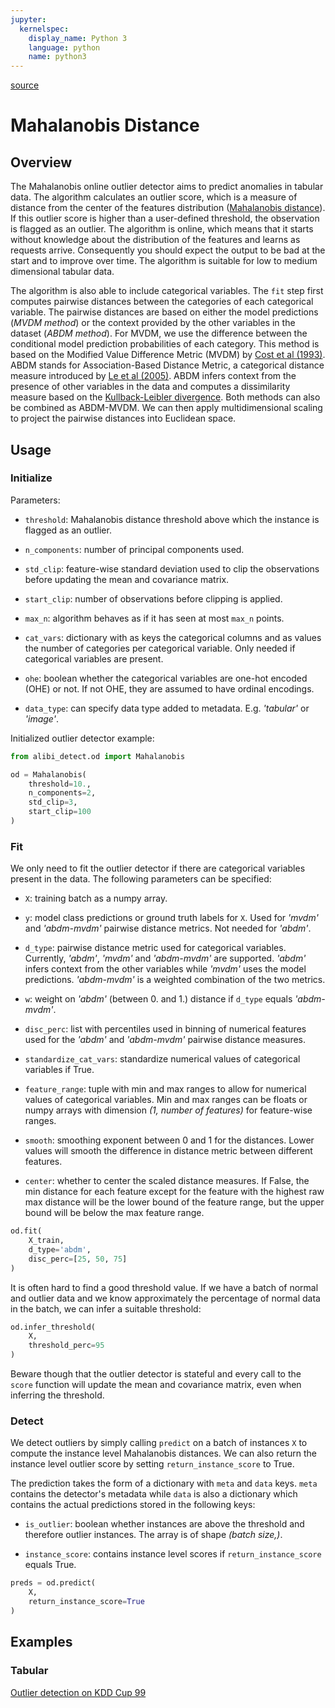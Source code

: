 ```yaml
---
jupyter:
  kernelspec:
    display_name: Python 3
    language: python
    name: python3
---
```


[source](../../api/alibi_detect.od.mahalanobis.rst)

# Mahalanobis Distance

## Overview

The Mahalanobis online outlier detector aims to predict anomalies in tabular data. The algorithm calculates an outlier score, which is a measure of distance from the center of the features distribution ([Mahalanobis distance](https://en.wikipedia.org/wiki/Mahalanobis_distance)). If this outlier score is higher than a user-defined threshold, the observation is flagged as an outlier. The algorithm is online, which means that it starts without knowledge about the distribution of the features and learns as requests arrive. Consequently you should expect the output to be bad at the start and to improve over time. The algorithm is suitable for low to medium dimensional tabular data.

The algorithm is also able to include categorical variables. The `fit` step first computes pairwise distances between the categories of each categorical variable. The pairwise distances are based on either the model predictions (*MVDM method*) or the context provided by the other variables in the dataset (*ABDM method*). For MVDM, we use the difference between the conditional model prediction probabilities of each category. This method is based on the Modified Value Difference Metric (MVDM) by [Cost et al (1993)](https://link.springer.com/article/10.1023/A:1022664626993). ABDM stands for Association-Based Distance Metric, a categorical distance measure introduced by [Le et al (2005)](http://www.jaist.ac.jp/~bao/papers/N26.pdf). ABDM infers context from the presence of other variables in the data and computes a dissimilarity measure based on the [Kullback-Leibler divergence](https://en.wikipedia.org/wiki/Kullback%E2%80%93Leibler_divergence). Both methods can also be combined as ABDM-MVDM. We can then apply multidimensional scaling to project the pairwise distances into Euclidean space.

## Usage

### Initialize

Parameters:

* `threshold`: Mahalanobis distance threshold above which the instance is flagged as an outlier.

* `n_components`: number of principal components used.

* `std_clip`: feature-wise standard deviation used to clip the observations before updating the mean and covariance matrix.

* `start_clip`: number of observations before clipping is applied.

* `max_n`: algorithm behaves as if it has seen at most `max_n` points.

* `cat_vars`: dictionary with as keys the categorical columns and as values the number of categories per categorical variable. Only needed if categorical variables are present.

* `ohe`: boolean whether the categorical variables are one-hot encoded (OHE) or not. If not OHE, they are assumed to have ordinal encodings.

* `data_type`: can specify data type added to metadata. E.g. *'tabular'* or *'image'*.

Initialized outlier detector example:

```python
from alibi_detect.od import Mahalanobis

od = Mahalanobis(
    threshold=10.,
    n_components=2,
    std_clip=3,
    start_clip=100
)
```

### Fit

We only need to fit the outlier detector if there are categorical variables present in the data. The following parameters can be specified:

* `X`: training batch as a numpy array.

* `y`: model class predictions or ground truth labels for `X`. Used for *'mvdm'* and *'abdm-mvdm'* pairwise distance metrics. Not needed for *'abdm'*.

* `d_type`: pairwise distance metric used for categorical variables. Currently, *'abdm'*, *'mvdm'* and *'abdm-mvdm'* are supported. *'abdm'* infers context from the other variables while *'mvdm'* uses the model predictions. *'abdm-mvdm'* is a weighted combination of the two metrics.

* `w`: weight on *'abdm'* (between 0. and 1.) distance if `d_type` equals *'abdm-mvdm'*.

* `disc_perc`: list with percentiles used in binning of numerical features used for the *'abdm'* and *'abdm-mvdm'* pairwise distance measures.

* `standardize_cat_vars`: standardize numerical values of categorical variables if True.

* `feature_range`: tuple with min and max ranges to allow for numerical values of categorical variables. Min and max ranges can be floats or numpy arrays with dimension *(1, number of features)* for feature-wise ranges.

* `smooth`: smoothing exponent between 0 and 1 for the distances. Lower values will smooth the difference in distance metric between different features.

* `center`: whether to center the scaled distance measures. If False, the min distance for each feature except for the feature with the highest raw max distance will be the lower bound of the feature range, but the upper bound will be below the max feature range.

```python
od.fit(
    X_train,
    d_type='abdm',
    disc_perc=[25, 50, 75]
)
```

It is often hard to find a good threshold value. If we have a batch of normal and outlier data and we know approximately the percentage of normal data in the batch, we can infer a suitable threshold:

```python
od.infer_threshold(
    X, 
    threshold_perc=95
)
```

Beware though that the outlier detector is stateful and every call to the `score` function will update the mean and covariance matrix, even when inferring the threshold.

### Detect

We detect outliers by simply calling `predict` on a batch of instances `X` to compute the instance level Mahalanobis distances. We can also return the instance level outlier score by setting `return_instance_score` to True.

The prediction takes the form of a dictionary with `meta` and `data` keys. `meta` contains the detector's metadata while `data` is also a dictionary which contains the actual predictions stored in the following keys:

* `is_outlier`: boolean whether instances are above the threshold and therefore outlier instances. The array is of shape *(batch size,)*.

* `instance_score`: contains instance level scores if `return_instance_score` equals True.


```python
preds = od.predict(
    X,
    return_instance_score=True
)
```

## Examples

### Tabular

[Outlier detection on KDD Cup 99](../../examples/od_mahalanobis_kddcup.ipynb)

